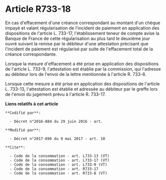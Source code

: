 # Article R733-18

En cas d'effacement d'une créance correspondant au montant d'un chèque impayé et valant régularisation de l'incident de
paiement en application des dispositions de l'article L. 733-17, l'établissement teneur de compte avise la Banque de France
de cette régularisation au plus tard le deuxième jour ouvré suivant la remise par le débiteur d'une attestation précisant que
l'incident de paiement est régularisé par suite de l'effacement total de la créance correspondante. 

Lorsque la mesure d'effacement a été prise en application des dispositions de l'article L. 733-9, l'attestation est établie
par la commission, qui l'adresse au débiteur lors de l'envoi de la lettre mentionnée à l'article R. 733-8. 

Lorsque cette mesure a été prise en application des dispositions de l'article L. 733-13, l'attestation est établie et
adressée au débiteur par le greffe lors de l'envoi du jugement prévu à l'article R. 733-17.

**Liens relatifs à cet article**

	**Codifié par**:

	  - Décret n°2016-884 du 29 juin 2016 - art.

	**Modifié par**:

	  - Décret n°2017-896 du 9 mai 2017 - art. 10

	**Cite**:

	  - Code de la consommation - art. L733-13 (VT)
	  - Code de la consommation - art. L733-17 (VT)
	  - Code de la consommation - art. L733-9 (VT)
	  - Code de la consommation - art. R733-17
	  - Code de la consommation - art. R733-8 (VT)
